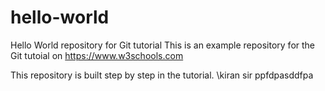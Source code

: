 # hello-world
Hello World repository for Git tutorial
This is an example repository for the Git tutoial on https://www.w3schools.com

This repository is built step by step in the tutorial.
\kiran sir
ppfdpasddfpa
